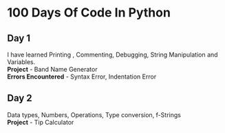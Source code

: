 # 100 Days Of Code In Python

## Day 1
I have learned Printing , Commenting, Debugging, String Manipulation and Variables.<br>
**Project** - Band Name Generator<br>
**Errors Encountered** - Syntax Error, Indentation Error<br>

## Day 2
Data types, Numbers, Operations, Type conversion, f-Strings<br>
**Project** - Tip Calculator<br>